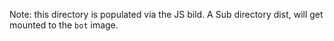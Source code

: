 Note: this directory is populated via the JS bild. 
A Sub directory dist, will get mounted to the `bot` image.
